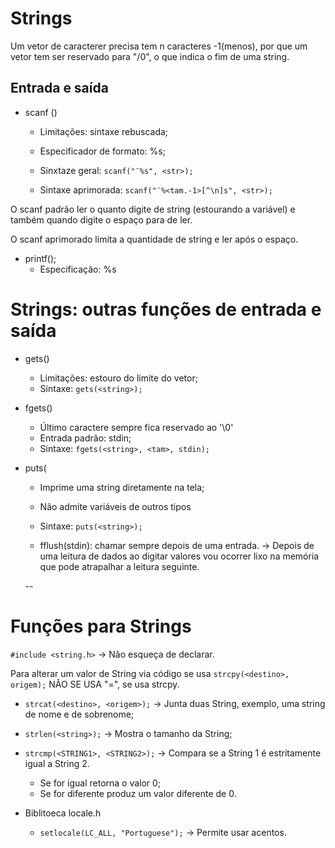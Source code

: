 # Strings

Um vetor de caracterer precisa tem n caracteres -1(menos), por que um vetor tem ser reservado para "/0", o que indica o fim de uma string.

## Entrada e saída
- scanf ()
  - Limitações: sintaxe rebuscada;
  - Especificador de formato: %s;
  - Sinxtaze geral:
    ``scanf("¨%s", <str>);``

  - Sintaxe aprimorada:
  ``scanf("¨%<tam.-1>[^\n]s", <str>);``

O scanf padrão ler o quanto digite de string (estourando a variável) e também quando digite o espaço para de ler.

O scanf aprimorado limita a quantidade de string e ler após o espaço.

- printf();
  - Especificação: %s


# Strings: outras funções de entrada e saída
- gets()
  - Limitações: estouro do limite do vetor;
  - Sintaxe:
    ``gets(<string>);``

- fgets()
  - Último caractere sempre fica reservado ao '\0'
  - Entrada padrão: stdin;
  - Sintaxe:
  ``fgets(<string>, <tam>, stdin);``

- puts(
   - Imprime uma string diretamente na tela;
   - Não admite variáveis de outros tipos
   - Sintaxe:
    ``puts(<string>);``

  - fflush(stdin): chamar sempre depois de uma entrada. -> Depois de uma leitura de dados ao digitar valores vou ocorrer lixo na memória que pode atrapalhar a leitura seguinte.

  --


# Funções para Strings

``#include <string.h>`` -> Não esqueça de declarar.

Para alterar um valor de String via código se usa 
``strcpy(<destino>, origem);``
NÃO SE USA "=", se usa strcpy.


- ``strcat(<destino>, <origem>);`` -> Junta duas String, exemplo, uma string de nome e de sobrenome;

- ``strlen(<string>);`` -> Mostra o tamanho da String;

- ``strcmp(<STRING1>, <STRING2>);`` -> Compara se a String 1 é estritamente igual a String 2.
  - Se for igual retorna o valor 0;
  - Se for diferente produz um valor diferente de 0.

- Biblitoeca locale.h
  - ``setlocale(LC_ALL, "Portuguese");`` -> Permite usar acentos.

